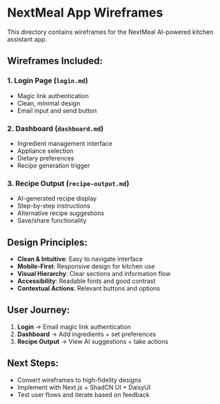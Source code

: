 # NextMeal App Wireframes

This directory contains wireframes for the NextMeal AI-powered kitchen assistant app.

## Wireframes Included:

### 1. Login Page (`login.md`)
- Magic link authentication
- Clean, minimal design
- Email input and send button

### 2. Dashboard (`dashboard.md`)
- Ingredient management interface
- Appliance selection
- Dietary preferences
- Recipe generation trigger

### 3. Recipe Output (`recipe-output.md`)
- AI-generated recipe display
- Step-by-step instructions
- Alternative recipe suggestions
- Save/share functionality

## Design Principles:
- **Clean & Intuitive**: Easy to navigate interface
- **Mobile-First**: Responsive design for kitchen use
- **Visual Hierarchy**: Clear sections and information flow
- **Accessibility**: Readable fonts and good contrast
- **Contextual Actions**: Relevant buttons and options

## User Journey:
1. **Login** → Email magic link authentication
2. **Dashboard** → Add ingredients + set preferences
3. **Recipe Output** → View AI suggestions + take actions

## Next Steps:
- Convert wireframes to high-fidelity designs
- Implement with Next.js + ShadCN UI + DaisyUI
- Test user flows and iterate based on feedback
